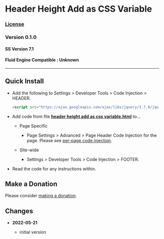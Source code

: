 # Header Height Add as CSS Variable

### [License][99]

### Version 0.1.0

#### SS Version 7.1

#### Fluid Engine Compatible : Unknown

---

## Quick Install

* Add the following to Settings > Developer Tools > Code Injection > HEADER.
  
  ```html
  <script src="https://ajax.googleapis.com/ajax/libs/jquery/3.7.0/jquery.min.js"></script>
  ```
  
* Add code from file **[header height add as css variable.html][1]** to...

  * Page Specific
  
    * Page Settings > Advanced > Page Header Code Injection for the page. Please
      see [per-page code injection][2].
      
  * Site-wide
  
    * Settings > Developer Tools > Code Injection > FOOTER.

* Read the code for any instructions within.

## Make a Donation

Please consider [making a donation][3].

## Changes

<!-- * **2022-05-10**

  * support for v7.1 product detail layouts
  * use twcsl
  * bumped version to 0.2.0
  -->
* **2022-05-21**

  * initial version

[1]: header%20height%20add%20as%20css%20variable.html#L1
[2]: https://support.squarespace.com/hc/en-us/articles/205815908-Using-code-injection#toc-per-page-code-injection
[3]: https://github.com/tomsWebConsulting/twcsl#make-a-donation
[99]: https://github.com/tomsWebConsulting/twcsl/blob/main/LICENSE.txt#L1
